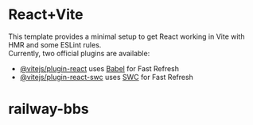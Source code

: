 # React+Vite
This template provides a minimal setup to get React working in Vite with HMR and some ESLint rules.  
Currently, two official plugins are available:  
- [@vitejs/plugin-react](https://github.com/vitejs/vite-plugin-react/blob/main/packages/plugin-react/README.md) uses [Babel](https://babeljs.io/) for Fast Refresh
- [@vitejs/plugin-react-swc](https://github.com/vitejs/vite-plugin-react-swc) uses [SWC](https://swc.rs/) for Fast Refresh   

# railway-bbs
